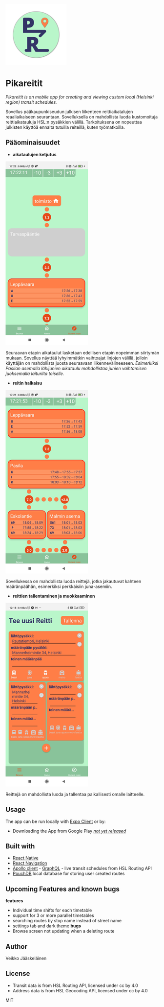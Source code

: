 

<img src="https://github.com/VeikkoAJ/pikareitit/blob/develop/assets/adaptive-icon.png" width="200">

# Pikareitit
*Pikareitit is an mobile app for creating and viewing custom local (Helsinki region) transit schedules.*

Sovellus pääkaupunkiseudun julkisen liikenteen reittiaikatalujen reaaliaikaiseen seurantaan. Sovelluksella on mahdollista luoda kustomoituja reittiaikatauluja HSL:n pysäkkien välillä. Tarkoituksena on nopeuttaa julkisten käyttöä ennalta tutuilla reiteillä, kuten työmatkoilla.



## Pääominaisuudet

* **aikataulujen ketjutus**
<img src="https://github.com/VeikkoAJ/pikareitit/blob/master/examplePics/realtimeRouting.jpg" height="600">

Seuraavan etapin aikataulut lasketaan edellisen etapin nopeimman siirtymän mukaan. Sovellus näyttää lyhyimmätkin vaihtoajat linjojen välillä, jolloin käyttäjän on mahdollista juosta seuraavaan liikennevälineeseen. *Esimerkiksi Pasilan asemalla lähijunien aikataulu mahdollistaa junien vaihtamisen juoksemalla laiturilta toiselle.*


* **reitin halkaisu**

<img src="https://github.com/VeikkoAJ/pikareitit/blob/master/examplePics/parallel%20routes.jpg" height="600">

Sovellukessa on mahdollista luoda reittejä, jotka jakautuvat kahteen määränpäähän, esimerkiksi perkkäisiin juna-asemiin.


* **reittien tallentaminen ja muokkaaminen**

<img src="https://github.com/VeikkoAJ/pikareitit/blob/master/examplePics/route%20creation.jpg" height="600"> 
                                                                                                       
Reittejä on mahdollista luoda ja tallentaa paikallisesti omalle laitteelle. 



## Usage

The app can be run locally with [Expo Client](https://docs.expo.io/) or by:

* Downloading the App from Google Play [*not yet released*]()



## Built with

* [React Native](https://reactnative.dev/)
* [React Navigation](https://reactnavigation.org/)
* [Apollo client](https://www.apollographql.com/docs/react/) - [GraphQL](https://graphql.org/) - live transit schedules from HSL Routing API
* [PouchDB](https://pouchdb.com/) local database for storing user created routes




## Upcoming Features and known bugs

**features**
 * Individual time shifts for each timetable
 * support for 3 or more parallel timetables
 * searching routes by stop name instead of street name
 * settings tab and dark theme
 **bugs**
 * Browse screen not updating when a deleting route



## Author

Veikko Jääskeläinen




## License


- Transit data is from HSL Routing API, licensed under cc by 4.0
- Address data is from HSL Geocoding API, licensed under cc by 4.0

MIT
